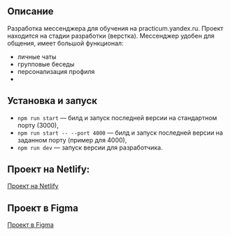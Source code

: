 ## Описание
Разработка мессенджера для обучения на practicum.yandex.ru.
Проект находится на стадии разработки (верстка). Мессенджер удобен для общения, имеет большой функционал: 
- личные чаты
- групповые беседы
- персонализация профиля
- 
## Установка и запуск

- `npm run start` — билд и запуск последней версии на стандартном порту (3000),
- `npm run start -- --port 4000` — билд и запуск последней версии на заданном порту (пример для 4000), 
- `npm run dev` — запуск версии для разработчика.

## Проект на Netlify: 
[Проект на Netlify](https://delicate-naiad-936165.netlify.app)

## Проект в Figma
[Проект в Figma](https://www.figma.com/file/Vz7Va8ctSfNOXa41E8AyGc/Untitled?node-id=0%3A1&t=2Q1shLEK4BiX4xSi-1)
